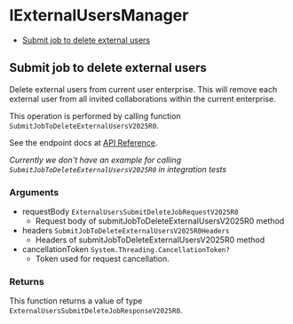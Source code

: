 # IExternalUsersManager


- [Submit job to delete external users](#submit-job-to-delete-external-users)

## Submit job to delete external users

Delete external users from current user enterprise. This will remove each
external user from all invited collaborations within the current enterprise.

This operation is performed by calling function `SubmitJobToDeleteExternalUsersV2025R0`.

See the endpoint docs at
[API Reference](https://developer.box.com/reference/v2025.0/post-external-users-submit-delete-job/).

*Currently we don't have an example for calling `SubmitJobToDeleteExternalUsersV2025R0` in integration tests*

### Arguments

- requestBody `ExternalUsersSubmitDeleteJobRequestV2025R0`
  - Request body of submitJobToDeleteExternalUsersV2025R0 method
- headers `SubmitJobToDeleteExternalUsersV2025R0Headers`
  - Headers of submitJobToDeleteExternalUsersV2025R0 method
- cancellationToken `System.Threading.CancellationToken?`
  - Token used for request cancellation.


### Returns

This function returns a value of type `ExternalUsersSubmitDeleteJobResponseV2025R0`.




